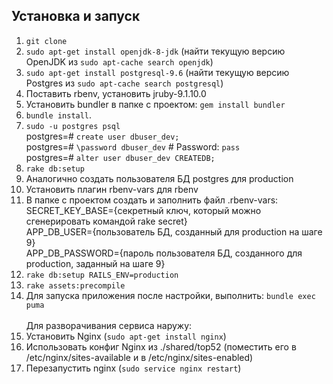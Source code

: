 ## Установка и запуск

1. `git clone`
2. `sudo apt-get install openjdk-8-jdk` (найти текущую версию OpenJDK из `sudo apt-cache search openjdk`)
3. `sudo apt-get install postgresql-9.6` (найти текущую версию Postgres из `sudo apt-cache search postgresql`)
4. Поставить rbenv, установить jruby-9.1.10.0
5. Установить bundler в папке с проектом: `gem install bundler`
6. `bundle install`.
7. `sudo -u postgres psql`<br />
postgres=# `create user dbuser_dev;`<br />
postgres=# `\password dbuser_dev`  # Password: `pass`<br />
postgres=# `alter user dbuser_dev CREATEDB;`
8. `rake db:setup`
9. Аналогично создать пользователя БД postgres для production
10. Установить плагин rbenv-vars для rbenv
11. В папке с проектом создать и заполнить файл .rbenv-vars:<br />
SECRET_KEY_BASE={секретный ключ, который можно сгенерировать командой rake secret}<br />
APP_DB_USER={пользователь БД, созданный для production на шаге 9}<br />
APP_DB_PASSWORD={пароль пользователя БД, созданного для production, заданный на шаге 9}<br />
12. `rake db:setup RAILS_ENV=production`
13. `rake assets:precompile`
14. Для запуска приложения после настройки, выполнить: `bundle exec puma`
<br /><br />Для разворачивания сервиса наружу:
15. Установить Nginx (`sudo apt-get install nginx`)
16. Использовать конфиг Nginx из ./shared/top52 (поместить его в /etc/nginx/sites-available и в /etc/nginx/sites-enabled)
17. Перезапустить nginx (`sudo service nginx restart`)
